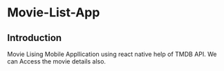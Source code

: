 # Movie-List-App

## Introduction
Movie Lising Mobile  Appllication using react native help of TMDB API. We can Access the  movie details also.
